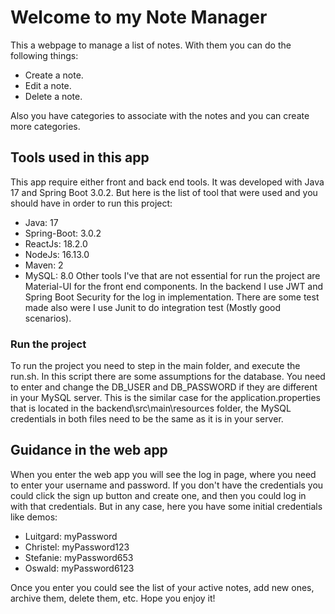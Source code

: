 # Welcome to my Note Manager

This a webpage to manage a list of notes. With them you can do the following things: 
- Create a note.
- Edit a note.
- Delete a note.

Also you have categories to associate with the notes and you can create more categories.


## Tools used in this app

This app require either front and back end tools. It was developed with Java 17 and Spring Boot 3.0.2. But here is the list of tool that were used and you should have in order to run this project:
- Java: 17
- Spring-Boot: 3.0.2
- ReactJs: 18.2.0
- NodeJs: 16.13.0
- Maven: 2
- MySQL: 8.0
Other tools I've that are not essential for run the project are Material-UI for the front end components. In the backend I use JWT and Spring Boot Security for the log in implementation. There are some test made also were I use Junit to do integration test (Mostly good scenarios).

### Run the project
To run the project you need to step in the main folder, and execute the run.sh. In this script there are some assumptions for the database. You need to enter and change the DB_USER and DB_PASSWORD if they are different in your MySQL server. This is the similar case for the application.properties that is located in the backend\src\main\resources folder, the MySQL credentials in both files need to be the same as it is in your server.

## Guidance in the web app
When you enter the web app you will see the log in page, where you need to enter your username and password. If you don't have the credentials you could click the sign up button and create one, and then you could log in with that credentials. But in any case, here you have some initial credentials like demos: 
- Luitgard: myPassword
- Christel: myPassword123
- Stefanie: myPassword653
- Oswald: myPassword6123

Once you enter you could see the list of your active notes, add new ones, archive them, delete them, etc. 
Hope you enjoy it!
